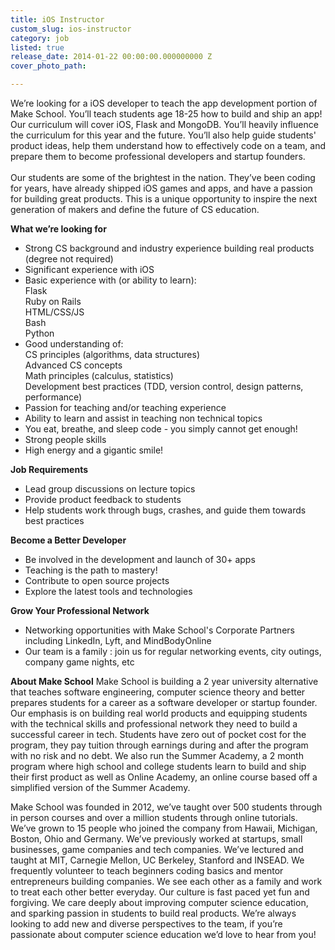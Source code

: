 ```yaml
---
title: iOS Instructor
custom_slug: ios-instructor
category: job
listed: true
release_date: 2014-01-22 00:00:00.000000000 Z
cover_photo_path: 

---
```

We’re looking for a iOS developer to teach the app development portion of Make School. You’ll teach students age 18-25 how to build and ship an app! Our curriculum will cover iOS, Flask and MongoDB. You’ll heavily influence the curriculum for this year and the future. You’ll also help guide students' product ideas, help them understand how to effectively code on a team, and prepare them to become professional developers and startup founders.
<br><br>Our students are some of the brightest in the nation. They’ve been coding for years, have already shipped iOS games and apps, and have a passion for building great products. This is a unique opportunity to inspire the next generation of makers and define the future of CS education.

<b>What we’re looking for</b>

- Strong CS background and industry experience building real products (degree not required)
- Significant experience with iOS
- Basic experience with (or ability to learn):<br>
       Flask <br>
       Ruby on Rails <br> 
       HTML/CSS/JS <br>
       Bash <br>
       Python <br>
- Good understanding of: <br>
       CS principles (algorithms, data structures) <br>
       Advanced CS concepts <br>
       Math principles (calculus, statistics) <br>
       Development best practices (TDD, version control, design patterns, performance) <br>
- Passion for teaching and/or teaching experience 
- Ability to learn and assist in teaching non technical topics 
- You eat, breathe, and sleep code - you simply cannot get enough!
- Strong people skills
- High energy and a gigantic smile!

<b>Job Requirements</b>

- Lead group discussions on lecture topics
- Provide product feedback to students
- Help students work through bugs, crashes, and guide them towards best practices

<b>Become a Better Developer</b>

- Be involved in the development and launch of 30+ apps
- Teaching is the path to mastery!
- Contribute to open source projects
- Explore the latest tools and technologies

<b>Grow Your Professional Network</b>

- Networking opportunities with Make School's Corporate Partners including LinkedIn, Lyft, and MindBodyOnline
- Our team is a family : join us for regular networking events, city outings, company game nights, etc



<b>About Make School</b>
Make School is building a 2 year university alternative that teaches software engineering, computer science theory and better prepares students for a career as a software developer or startup founder. Our emphasis is on building real world products and equipping students with the technical skills and professional network they need to build a successful career in tech. Students have zero out of pocket cost for the program, they pay tuition through earnings during and after the program with no risk and no debt. We also run the Summer Academy, a 2 month program where high school and college students learn to build and ship their first product as well as Online Academy, an online course based off a simplified version of the Summer Academy.


Make School was founded in 2012, we’ve taught over 500 students through in person courses and over a million students through online tutorials. We’ve grown to 15 people who joined the company from Hawaii, Michigan, Boston, Ohio and Germany. We’ve previously worked at startups, small businesses, game companies and tech companies. We’ve lectured and taught at MIT, Carnegie Mellon, UC Berkeley, Stanford and INSEAD. We frequently volunteer to teach beginners coding basics and mentor entrepreneurs building companies. We see each other as a family and work to treat each other better everyday. Our culture is fast paced yet fun and forgiving. We care deeply about improving computer science education, and sparking passion in students to build real products. We’re always looking to add new and diverse perspectives to the team, if you’re passionate about computer science education we’d love to hear from you!
